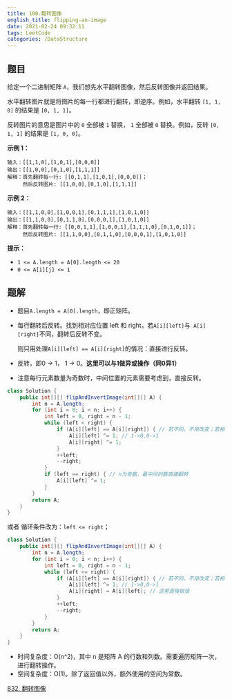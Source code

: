 ```yaml
---
title: 100.翻转图像
english_title: flipping-an-image
date: 2021-02-24 09:32:11
tags: LeetCode
categories: /DataStructure
---
```


## 题目

给定一个二进制矩阵 `A`，我们想先水平翻转图像，然后反转图像并返回结果。

水平翻转图片就是将图片的每一行都进行翻转，即逆序。例如，水平翻转 `[1, 1, 0]` 的结果是 `[0, 1, 1]`。

反转图片的意思是图片中的 `0` 全部被 `1` 替换， `1` 全部被 `0` 替换。例如，反转 `[0, 1, 1]` 的结果是 `[1, 0, 0]`。

**示例 1：**

```
输入：[[1,1,0],[1,0,1],[0,0,0]]
输出：[[1,0,0],[0,1,0],[1,1,1]]
解释：首先翻转每一行: [[0,1,1],[1,0,1],[0,0,0]]；
     然后反转图片: [[1,0,0],[0,1,0],[1,1,1]]
```

**示例 2：**

```
输入：[[1,1,0,0],[1,0,0,1],[0,1,1,1],[1,0,1,0]]
输出：[[1,1,0,0],[0,1,1,0],[0,0,0,1],[1,0,1,0]]
解释：首先翻转每一行: [[0,0,1,1],[1,0,0,1],[1,1,1,0],[0,1,0,1]]；
     然后反转图片: [[1,1,0,0],[0,1,1,0],[0,0,0,1],[1,0,1,0]]
```

**提示：**

- `1 <= A.length = A[0].length <= 20`
- `0 <= A[i][j] <= 1`

## 题解

* 题目`A.length = A[0].length`，即正矩阵。

* 每行翻转后反转。找到相对应位置 left 和 right，若`A[i][left]`与` A[i][right]`不同，翻转后反转不变。

  则只用处理`A[i][left] == A[i][right]`的情况：直接进行反转。

* 反转，即0 -> 1， 1 -> 0。**这里可以与1做异或操作（同0异1）**

* 注意每行元素数量为奇数时，中间位置的元素需要考虑到，直接反转。

```java
class Solution {
    public int[][] flipAndInvertImage(int[][] A) {
        int n = A.length;
        for (int i = 0; i < n; i++) {
            int left = 0, right = n - 1;
            while (left < right) {
                if (A[i][left] == A[i][right]) { // 若不同，不用改变；若相同，直接翻转
                    A[i][left] ^= 1; // 1->0,0->1
                    A[i][right] ^= 1;
                }
                ++left;
                --right;
            }
            if (left == right) { // n为奇数，最中间的数直接翻转
                A[i][left] ^= 1;
            }
        }
        return A;
    }
}
```

或者 循环条件改为：`left <= right`；

```java
class Solution {
    public int[][] flipAndInvertImage(int[][] A) {
        int n = A.length;
        for (int i = 0; i < n; i++) {
            int left = 0, right = n - 1;
            while (left <= right) {
                if (A[i][left] == A[i][right]) { // 若不同，不用改变；若相同，直接翻转
                    A[i][left] ^= 1; // 1->0,0->1
                    A[i][right] = A[i][left]; // 这里直接赋值
                }
                ++left;
                --right;
            }
        }
        return A;
    }
}
```

* 时间复杂度：O(n^2)，其中 n 是矩阵 A 的行数和列数。需要遍历矩阵一次，进行翻转操作。
* 空间复杂度：O(1)。除了返回值以外，额外使用的空间为常数。

[832. 翻转图像](https://leetcode-cn.com/problems/flipping-an-image/)

